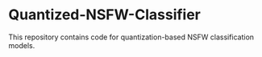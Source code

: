# Quantized-NSFW-Classifier
This repository contains code for quantization-based NSFW classification models.
